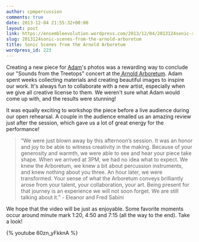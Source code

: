 ```yaml
---
author: cpmpercussion
comments: true
date: 2013-12-04 21:55:32+00:00
layout: post
link: https://ensembleevolution.wordpress.com/2013/12/04/2013124sonic-scenes-from-the-arnold-arboretum/
slug: 2013124sonic-scenes-from-the-arnold-arboretum
title: Sonic Scenes from the Arnold Arboretum
wordpress_id: 223
---
```


Creating a new piece for [Adam](http://www.adamdetour.com/)'s photos was a rewarding way to conclude our "Sounds from the Treetops" concert at the[ Arnold Arboretum](http://www.arboretum.harvard.edu/). Adam spent weeks collecting materials and creating beautiful images to inspire our work. It's always fun to collaborate with a new artist, especially when we give all creative license to them. We weren't sure what Adam would come up with, and the results were stunning!

It was equally exciting to workshop the piece before a live audience during our open rehearsal. A couple in the audience emailed us an amazing review just after the session, which gave us a lot of great energy for the performance!

> “We were just blown away by this afternoon’s session. It was an honor and joy to be able to witness creativity in the making. Because of your generosity and warmth, we were able to see and hear your piece take shape. When we arrived at 3PM, we had no idea what to expect. We knew the Arboretum, we knew a bit about percussion instruments, and knew nothing about you three. An hour later, we were transformed. Your sense of what the Arboretum conveys brilliantly arose from your talent, your collaboration, your art. Being present for that journey is an experience we will not soon forget. We are still talking about it.” - Eleanor and Fred Sabini

We hope that the video will be just as enjoyable. Some favorite moments occur around minute mark 1:20, 4:50 and 7:15 (all the way to the end). Take a look!

{% youtube 60zn_yFkknA %}